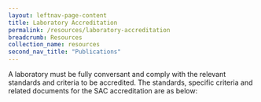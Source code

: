 ```yaml
---
layout: leftnav-page-content
title: Laboratory Accreditation
permalink: /resources/laboratory-accreditation
breadcrumb: Resources
collection_name: resources
second_nav_title: "Publications"
---
```


A laboratory must be fully conversant and comply with the relevant standards and criteria to be accredited. The standards, specific criteria and related documents for the SAC accreditation are as below:
